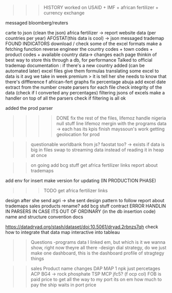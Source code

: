 >>>HISTORY
worked on USAID + IMF + african fertilizer + currency exchange

messaged bloomberg/reuters

carte to json (clean the json)
africa fertilizer -> report website data (per countries per year)
AFOSTAT(this data is cool) -> json
messaged trademap
FOUND INDICATORS
download / check some of the excel formats
make a fetching function
reverse engineer the country codes + town codes + product codes + available country data->	changes each page 
thinkin of best way to store this through a db, for performance
Talked to official trademap
documentation : if there's a new country added (can be automated later)
excel files give them formulas
translating some excel to data
is it avg we take in week premium > it is
tell her she needs to know that there's diffference f african-fert graphs
fix percentage abuja
add excel date extract from the number
create parsers for each file
check integrity of the data (check if I converted any percentages)
filtering jsons of excels
make a handler on top of all the parsers
check if filtering is all ok

added the prod parser


>>>>DONE
fix the rest of the files,
lifemoz handle nigeria null stuff line
lifemoz mergin with the programs data -> each has its kpis
finish mayssoun's work
getting geolocation for prod

>> questionable
	worldbank from js? faostat too? -> exists
	if data is big in files swap to streaming data instead of reading it in heap at once

>>on going
add bcg stuff
get africa fertilizer links
report about trademaps


add env for insert
make version for updating (IN PRODUCTION PHASE)





>>> TODO
get africa fertilizer links

design after she send agri -> she sent design pattern to follow
report about trademaps
sales products rename?
add bcg stuff
contract
ERROR HANDLIN IN PARSERS IN CASE ITS OUT OF ORDINARY (in the db insertion code)
name and structure convention docs


https://datadryad.org/stash/dataset/doi:10.5061/dryad.2rbnzs7qh
check how to integrate that data map interactive into tableau



>>Questions
	-programs data I linked em, but which is it we wanna show, right now theyre all there
	-design dial strategy, do we just make one dashboard, this is the dashboard profile of stragtegy things


>>sales Product name changes
	DAP MAP 1
	npk just percetages
	ACP
	BG4  -> rock phosphate
	TSP
	MCP
	jfc5? (f ocp col)
	FOB is paid price to get all the way to my port its on em how much to pay the ship waits in port price